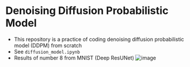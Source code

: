 # Denoising Diffusion Probabilistic Model
- This repository is a practice of coding denoising diffusion probabilistic model (DDPM) from scratch
- See `diffusion_model.ipynb`
- Results of number 8 from MNIST (Deep ResUNet)
![image](https://github.com/user-attachments/assets/8b44239a-f546-4de4-bf4b-b4f8856b7e49)

